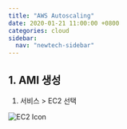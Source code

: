 ```yaml
---
title: "AWS Autoscaling"
date: 2020-01-21 11:00:00 +0800
categories: cloud
sidebar:
  nav: "newtech-sidebar"
---
```

## 1. AMI 생성
1) 서비스 > EC2 선택 <br>
<img src="{{ '/assets/images/autoscaling001.png' | relative_url }}" alt="EC2 Icon">